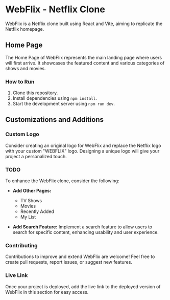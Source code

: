 # WebFlix - Netflix Clone

WebFlix is a Netflix clone built using React and Vite, aiming to replicate the Netflix homepage.

## Home Page

The Home Page of WebFlix represents the main landing page where users will first arrive. It showcases the featured content and various categories of shows and movies.

### How to Run

1. Clone this repository.
2. Install dependencies using `npm install`.
3. Start the development server using `npm run dev`.

## Customizations and Additions

### Custom Logo

Consider creating an original logo for WebFlix and replace the Netflix logo with your custom "WEBFLIX" logo. Designing a unique logo will give your project a personalized touch.

### TODO

To enhance the WebFlix clone, consider the following:

- **Add Other Pages:**
  - TV Shows
  - Movies
  - Recently Added
  - My List

- **Add Search Feature:** Implement a search feature to allow users to search for specific content, enhancing usability and user experience.

### Contributing

Contributions to improve and extend WebFlix are welcome! Feel free to create pull requests, report issues, or suggest new features.

### Live Link

Once your project is deployed, add the live link to the deployed version of WebFlix in this section for easy access.

